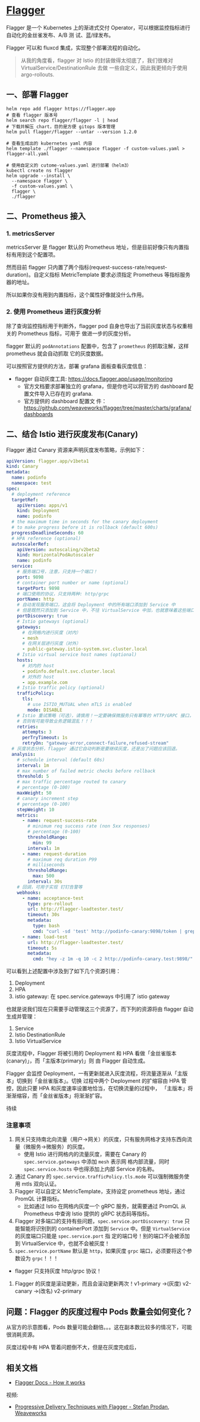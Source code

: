 # [Flagger](https://github.com/weaveworks/flagger)

Flagger 是一个 Kubernetes 上的渐进式交付 Operator，可以根据监控指标进行自动化的金丝雀发布、A/B 测
试、蓝/绿发布。

Flagger 可以和 fluxcd 集成，实现整个部署流程的自动化。

> 从我的角度看，flagger 对 Istio 的封装做得太彻底了，我们很难对 VirtualService/DestinationRule 去做
> 一些自定义，因此我更倾向于使用 argo-rollouts.

## 一、部署 Flagger

```shell
helm repo add flagger https://flagger.app
# 查看 flagger 版本号
helm search repo flagger/flagger -l | head
# 下载并解压 chart，目的是方便 gitops 版本管理
helm pull flagger/flagger --untar --version 1.2.0

# 查看生成出的 kubernetes yaml 内容
helm template ./flagger --namespace flagger -f custom-values.yaml > flagger-all.yaml

# 使用自定义的 cutome-values.yaml 进行部署（helm3）
kubectl create ns flagger
helm upgrade --install \
  --namespace flagger \
  -f custom-values.yaml \
  flagger \
  ./flagger
```

## 二、Prometheus 接入

### 1. metricsServer

metricsServer 是 flagger 默认的 Prometheus 地址，但是目前好像只有内置指标有用到这个配置项。

然而目前 flagger 只内置了两个指标(request-success-rate/request-duration)。自定义指标 MetricTemplate
要求必须指定 Prometheus 等指标服务器的地址。

所以如果你没有用到内置指标，这个属性好像就没什么作用。

### 2. 使用 Prometheus 进行灰度分析

除了查询监控指标用于判断外，flagger pod 自身也导出了当前灰度状态与权重相关的 Prometheus 指标，可用于
做进一步的灰度分析。

flagger 默认的 `podAnnotations` 配置中，包含了 `prometheus` 的抓取注解，这样 prometheus 就会自动抓取
它的灰度数据。

可以按照官方提供的方法，部署 grafana 面板查看灰度信息：

- flagger 自动灰度工具: https://docs.flagger.app/usage/monitoring
  - 官方文档要求部署独立的 grafana，但是你也可以将官方的 dashboard 配置文件导入已存在的 grafana.
  - 官方提供的 dashboard 配置文
    件：https://github.com/weaveworks/flagger/tree/master/charts/grafana/dashboards

## 二、结合 Istio 进行灰度发布(Canary)

Flagger 通过 Canary 资源来声明灰度发布策略，示例如下：

```yaml
apiVersion: flagger.app/v1beta1
kind: Canary
metadata:
  name: podinfo
  namespace: test
spec:
  # deployment reference
  targetRef:
    apiVersion: apps/v1
    kind: Deployment
    name: podinfo
  # the maximum time in seconds for the canary deployment
  # to make progress before it is rollback (default 600s)
  progressDeadlineSeconds: 60
  # HPA reference (optional)
  autoscalerRef:
    apiVersion: autoscaling/v2beta2
    kind: HorizontalPodAutoscaler
    name: podinfo
  service:
    # 服务端口号，注意，只支持一个端口！
    port: 9898
    # container port number or name (optional)
    targetPort: 9898
    # 端口使用的协议，只支持两种: http/grpc
    portName: http
    # 自动发现服务端口，这会将 Deployment 中的所有端口添加到 Service 中
    # 但是既然只添加到 Service 中，不往 VirtualService 中加，也就意味着这些端口不会参与灰度
    portDiscovery: true
    # Istio gateways (optional)
    gateways:
      # 在网格内进行灰度（对内）
      - mesh
      # 在网关层进行灰度（对外）
      - public-gateway.istio-system.svc.cluster.local
    # Istio virtual service host names (optional)
    hosts:
      # 对内的 host
      - podinfo.default.svc.cluster.local
      # 对外的 host
      - app.example.com
    # Istio traffic policy (optional)
    trafficPolicy:
      tls:
        # use ISTIO_MUTUAL when mTLS is enabled
        mode: DISABLE
    # Istio 重试策略（可选），请慎用！一定要确保微服务只有幂等的 HTTP/GRPC 接口，才能使用重试！
    # 否则有可能导致业务逻辑混乱！！！
    retries:
      attempts: 3
      perTryTimeout: 1s
      retryOn: "gateway-error,connect-failure,refused-stream"
  # 灰度状态分析，flagger 通过它自动判断是要继续灰度，还是出了问题应该回退。
  analysis:
    # schedule interval (default 60s)
    interval: 1m
    # max number of failed metric checks before rollback
    threshold: 5
    # max traffic percentage routed to canary
    # percentage (0-100)
    maxWeight: 50
    # canary increment step
    # percentage (0-100)
    stepWeight: 10
    metrics:
      - name: request-success-rate
        # minimum req success rate (non 5xx responses)
        # percentage (0-100)
        thresholdRange:
          min: 99
        interval: 1m
      - name: request-duration
        # maximum req duration P99
        # milliseconds
        thresholdRange:
          max: 500
        interval: 30s
    # 回调，可用于实现 钉钉告警等
    webhooks:
      - name: acceptance-test
        type: pre-rollout
        url: http://flagger-loadtester.test/
        timeout: 30s
        metadata:
          type: bash
          cmd: "curl -sd 'test' http://podinfo-canary:9898/token | grep token"
      - name: load-test
        url: http://flagger-loadtester.test/
        timeout: 5s
        metadata:
          cmd: "hey -z 1m -q 10 -c 2 http://podinfo-canary.test:9898/"
```

可以看到上述配置中涉及到了如下几个资源引用：

1. Deployment
2. HPA
3. istio gateway: 在 spec.service.gateways 中引用了 istio gateway

也就是说我们现在只需要手动管理这三个资源了，而下列的资源将由 flagger 自动生成并管理：

1. Service
2. Istio DestinationRule
3. Istio VirtualService

灰度流程中，Flagger 将被引用的 Deployment 和 HPA 看做「金丝雀版本(canary)」，而「主版本(primary)」则
由 Flagger 自动生成。

Flagger 会监控 Deployment，一有更新就进入灰度流程，将流量逐渐从「主版本」切换到「金丝雀版本」。切换
过程中两个 Deployment 的扩缩容由 HPA 管控，因此只要 HPA 和灰度速率设置地恰当，在切换流量的过程中，
「主版本」将渐渐缩容，而「金丝雀版本」将渐渐扩容。

待续

### 注意事项

1. 网关只支持南北向流量（用户->网关）的灰度，只有服务网格才支持东西向流量（微服务->微服务）的灰度。
   - 使用 Istio 进行网格内的流量灰度，需要在 Canary 的 `spec.service.gateways` 中添加 `mesh` 表示网
     格内部流量，同时 `spec.service.hosts` 中也得添加上内部 Service 的名称。
1. 通过 Canary 的 `spec.service.trafficPolicy.tls.mode` 可以强制微服务使用 mtls 双向认证。
1. Flagger 可以自定义 MetricTemplate，支持设定 prometheus 地址，通过 PromQL 计算指标。
   - 比如通过 Istio 在网格内灰度一个 gRPC 服务，就需要通过 PromQL 从 Prometheus 中查询 Istio 提供的
     gRPC 状态码等指标。
1. Flagger 对多端口的支持有些问题，`spec.service.portDiscovery: true` 只能智能将识别到的
   containerPort 添加到 `Service` 中。但是 `VirtualService` 的灰度端口只能是 `spec.service.port` 指
   定的端口号！别的端口不会被添加到 VirtualService 中，也就不会被灰度！
1. `spec.service.portName` 默认是 `http`，如果灰度 `grpc` 端口，必须要将这个参数设为 `grpc`！！！

- flagger 只支持灰度 http/grpc 协议！

1. Flagger 的灰度是滚动更新，而且会滚动更新两次！v1-primary ->(灰度) v2-canary ->(改名) v2-primary

## 问题：Flagger 的灰度过程中 Pods 数量会如何变化？

从官方的示意图看，Pods 数量可能会翻倍。。。这在副本数比较多的情况下，可能很消耗资源。

灰度过程中有 HPA 管着问题倒不大，但是在灰度完成后，

## 相关文档

- [Flagger Docs - How it works](https://docs.flagger.app/usage/how-it-works)

视频:

- [Progressive Delivery Techniques with Flagger - Stefan Prodan, Weaveworks](https://www.youtube.com/watch?v=ahLnVkLlQ4U&list=PLj6h78yzYM2Pn8RxfLh2qrXBDftr6Qjut&index=77)
